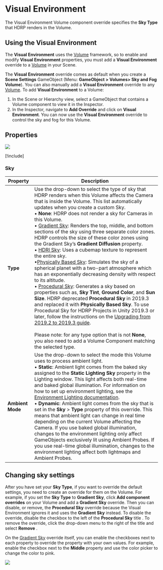 # Visual Environment

The Visual Environment Volume component override specifies the **Sky Type** that HDRP renders in the Volume.

## Using the Visual Environment

The **Visual Environment** uses the [Volume](Volumes.md) framework, so to enable and modify **Visual Environment** properties, you must add a **Visual Environment** override to a [Volume](Volumes.md) in your Scene.

The **Visual Environment** override comes as default when you create a **Scene Settings** GameObject (Menu: **GameObject > Volumes> Sky and Fog Volume**). You can also manually add a **Visual Environment** override to any [Volume](Volumes.md). To add **Visual Environment** to a Volume:

1. In the Scene or Hierarchy view, select a GameObject that contains a Volume component to view it in the Inspector.
2. In the Inspector, navigate to **Add Override** and click on **Visual Environment**. You can now use the **Visual Environment** override to control the sky and fog for this Volume.

## Properties

![](Images/Override-VisualEnvironment1.png)

[!include[](Snippets/Volume-Override-Enable-Properties.md)]

### Sky

| **Property**     | **Description**                                              |
| ---------------- | ------------------------------------------------------------ |
| **Type**         | Use the drop-down to select the type of sky that HDRP renders when this Volume affects the Camera that is inside the Volume. This list automatically updates when you create a custom Sky. <br />&#8226; **None**: HDRP does not render a sky for Cameras in this Volume.<br />&#8226; [Gradient Sky](Override-Gradient-Sky.md): Renders the top, middle, and bottom sections of the sky using three separate color zones. HDRP controls the size of these color zones using the Gradient Sky’s **Gradient Diffusion** property.<br />&#8226; [HDRI Sky](Override-HDRI-Sky.md): Uses a cubemap texture to represent the entire sky.<br />&#8226;[Physically Based Sky](Override-Physically-Based-Sky.md): Simulates the sky of a spherical planet with a two-part atmosphere which has an exponentially decreasing density with respect to its altitude.<br />&#8226; [Procedural Sky](Override-Procedural-Sky.md): Generates a sky based on properties such as, **Sky Tint**, **Ground Color**, and **Sun Size**. HDRP deprecated **Procedural Sky** in 2019.3 and replaced it with **Physically Based Sky**. To use Procedural Sky for HDRP Projects in Unity 2019.3 or later, follow the instructions on the [Upgrading from 2019.2 to 2019.3 guide](Upgrading-From-2019.2-to-2019.3.md#ProceduralSky).<br /><br />Please note: for any type option that is not **None**, you also need to add a Volume Component matching the selected type. |
| **Ambient Mode** | Use the drop-down to select the mode this Volume uses to process ambient light.<br />&#8226; **Static**: Ambient light comes from the baked sky assigned to the **Static Lighting Sky** property in the Lighting window. This light affects both real-time and baked global illumination. For information on how to set up environment lighting, see the [Environment Lighting documentation](Environment-Lighting.md#BakingEnvironment).<br />&#8226; **Dynamic**: Ambient light comes from the sky that is set in the **Sky** > **Type** property of this override. This means that ambient light can change in real time depending on the current Volume affecting the Camera. If you use baked global illumination, changes to the environment lighting only affect GameObjects exclusively lit using Ambient Probes. If you use real-time global illumination, changes to the environment lighting affect both lightmaps and Ambient Probes. |

## Changing sky settings

After you have set your **Sky Type**, if you want to override the default settings, you need to create an override for them on the Volume. For example, if you set the **Sky Type** to **Gradient Sky**, click **Add component overrides** on your Volume and add a **Gradient Sky** override. Then you can disable, or remove, the **Procedural Sky** override because the Visual Environment ignores it and uses the **Gradient Sky** instead. To disable the override, disable the checkbox to the left of the **Procedural Sky** title . To remove the override, click the drop-down menu to the right of the title and select **Remove** .

On the [Gradient Sky](Override-Gradient-Sky.md) override itself, you can enable the checkboxes next to each property to override the property with your own values. For example, enable the checkbox next to the **Middle** property and use the color picker to change the color to pink.

![](Images/Override-VisualEnvironment2.png)
